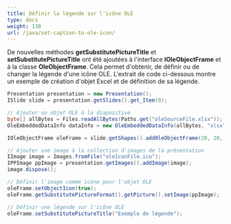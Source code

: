 ```yaml
---
title: Définir la légende sur l'icône OLE
type: docs
weight: 130
url: /java/set-caption-to-ole-icon/
---
```


De nouvelles méthodes **getSubstitutePictureTitle** et **setSubstitutePictureTitle** ont été ajoutées à l'interface **IOleObjectFrame** et à la classe **OleObjectFrame**. Cela permet d'obtenir, de définir ou de changer la légende d'une icône OLE. L'extrait de code ci-dessous montre un exemple de création d'objet Excel et de définition de sa légende.

```java
Presentation presentation = new Presentation();
ISlide slide = presentation.getSlides().get_Item(0);

// Ajouter un objet OLE à la diapositive
byte[] allBytes = Files.readAllBytes(Paths.get("oleSourceFile.xlsx"));
OleEmbeddedDataInfo dataInfo = new OleEmbeddedDataInfo(allBytes, "xlsx");

IOleObjectFrame oleFrame = slide.getShapes().addOleObjectFrame(20, 20, 50, 50, dataInfo);

// Ajouter une image à la collection d'images de la présentation
IImage image = Images.fromFile("oleIconFile.ico");
IPPImage ppImage = presentation.getImages().addImage(image);
image.dispose();

// Définir l'image comme icône pour l'objet OLE
oleFrame.setObjectIcon(true);
oleFrame.getSubstitutePictureFormat().getPicture().setImage(ppImage);

// Définir une légende sur l'icône OLE
oleFrame.setSubstitutePictureTitle("Exemple de légende");
```